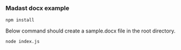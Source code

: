 ### Madast docx example
`npm install`


Below command should create a sample.docx file in the root directory.
 
`node index.js`

